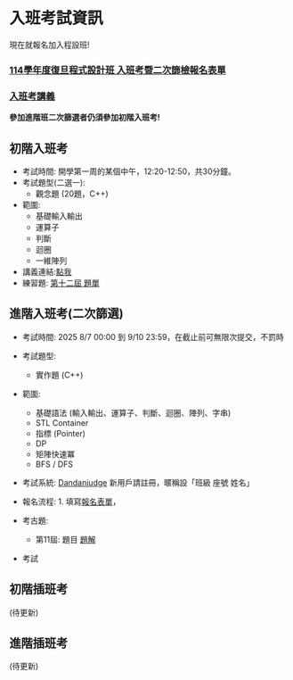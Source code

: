 # 入班考試資訊

現在就報名加入程設班! 

### [114學年度復旦程式設計班 入班考暨二次篩檢報名表單](https://forms.gle/5SeZ6jUrtXipsf3h9)  
### [入班考講義](/docs/category/%E5%85%A5%E7%8F%AD%E8%80%83%E8%AC%9B%E7%BE%A9)  
**參加進階班二次篩選者仍須參加初階入班考!**  

## 初階入班考
- 考試時間: 開學第一周的某個中午，12:20-12:50，共30分鐘。
- 考試題型(二選一):
  - 觀念題 (20題，C++)
- 範圍:
  - 基礎輸入輸出
  - 運算子
  - 判斷
  - 迴圈
  - 一維陣列
- 講義連結:[點我](https://fudan-computer-science.github.io/homepage/docs/%E8%AC%9B%E7%BE%A9/%E8%AC%9B%E7%BE%A9/Beginner_textbook/chapter1)
- 練習題: [第十二屆 題單](https://hackmd.io/X2xWQ_NFRIWdy4UYYARuNA) 

## 進階入班考(二次篩選)
- 考試時間: 2025  8/7 00:00 到 9/10 23:59，在截止前可無限次提交，不罰時
- 考試題型:
  - 實作題 (C++) 
- 範圍:
  - 基礎語法 (輸入輸出、運算子、判斷、迴圈、陣列、字串)
  - STL Container
  - 指標 (Pointer)
  - DP
  - 矩陣快速冪
  - BFS / DFS
    
- 考試系統: [Dandanjudge](https://dandanjudge.fdhs.tyc.edu.tw/) 新用戶請註冊，暱稱設「班級 座號 姓名」
- 報名流程: 1. 填寫[報名表單](https://forms.gle/5SeZ6jUrtXipsf3h9)，
- 考古題:
  - 第11屆: 題目 [題解](https://hackmd.io/hPCBQdOFSoOcFnaARTYCJw)
- 考試

## 初階插班考
(待更新)

## 進階插班考
(待更新)
